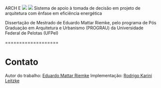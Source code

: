 
ARCH E [![](https://img.shields.io/badge/docs-pdf-FF7300.svg)](http://prograu.ufpel.edu.br/uploads/biblioteca/dissertacao-eduardo_riemke.pdf) [![](https://img.shields.io/badge/docs-html-FF7300.svg)](http://prograu.ufpel.edu.br/index.php/br/)
Sistema de apoio à tomada de decisão em projeto de arquitetura  com ênfase em eficiência energética

Dissertação de Mestrado de Eduardo Mattar Riemke, pelo programa de Pós Graduação em Arquitetura e Urbanismo (PROGRAU) da Universidade Federal de Pelotas (UFPel)

===================

# Contato

Autor do trabalho: [Eduardo Mattar Riemke](dudariemke@gmail.com)
Implementação: [Rodrigo Karini Leitzke](rodrigokarinileitzke@gmail.com)

